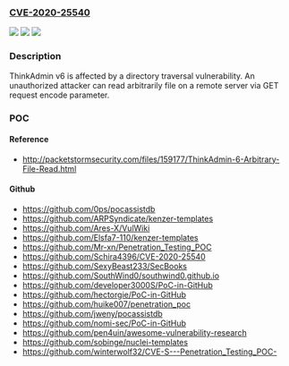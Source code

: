 ### [CVE-2020-25540](https://cve.mitre.org/cgi-bin/cvename.cgi?name=CVE-2020-25540)
![](https://img.shields.io/static/v1?label=Product&message=n%2Fa&color=blue)
![](https://img.shields.io/static/v1?label=Version&message=n%2Fa&color=blue)
![](https://img.shields.io/static/v1?label=Vulnerability&message=n%2Fa&color=brighgreen)

### Description

ThinkAdmin v6 is affected by a directory traversal vulnerability. An unauthorized attacker can read arbitrarily file on a remote server via GET request encode parameter.

### POC

#### Reference
- http://packetstormsecurity.com/files/159177/ThinkAdmin-6-Arbitrary-File-Read.html

#### Github
- https://github.com/0ps/pocassistdb
- https://github.com/ARPSyndicate/kenzer-templates
- https://github.com/Ares-X/VulWiki
- https://github.com/Elsfa7-110/kenzer-templates
- https://github.com/Mr-xn/Penetration_Testing_POC
- https://github.com/Schira4396/CVE-2020-25540
- https://github.com/SexyBeast233/SecBooks
- https://github.com/SouthWind0/southwind0.github.io
- https://github.com/developer3000S/PoC-in-GitHub
- https://github.com/hectorgie/PoC-in-GitHub
- https://github.com/huike007/penetration_poc
- https://github.com/jweny/pocassistdb
- https://github.com/nomi-sec/PoC-in-GitHub
- https://github.com/pen4uin/awesome-vulnerability-research
- https://github.com/sobinge/nuclei-templates
- https://github.com/winterwolf32/CVE-S---Penetration_Testing_POC-

